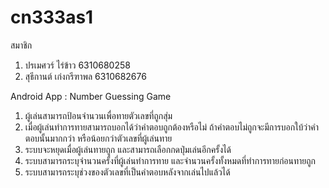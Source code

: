# cn333as1

สมาชิก
1. ปรเมศวร์ ไร่ข้าว      6310680258 
2. สุธีกานต์ เก่งกรีฑาพล  6310682676

Android App : Number Guessing Game

1. ผู้เล่นสามารถป้อนจำนวนเพื่อทายตัวเลขที่ถูกสุ่ม
2. เมื่อผู้เล่นทำการทายสามารถบอกได้ว่าคำตอบถูกต้องหรือไม่ ถ้าคำตอบไม่ถูกจะมีการบอกใบ้ว่าคำตอบนั้นมากกว่า หรือน้อยกว่าตัวเลขที่ผู้เล่นทาย
3. ระบบจะหยุดเมื่อผู้เล่นทายถูก และสามารถเลือกกดปุ่มเล่นอีกครั้งได้
4. ระบบสามารถระบุจำนวนครั้งที่ผู้เล่นทำการทาย และจำนวนครั้งทั้งหมดที่ทำการทายก่อนทายถูก
5. ระบบสามารถระบุช่วงของตัวเลขที่เป็นคำตอบหลังจากเล่นไปแล้วได้
